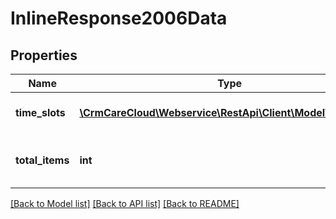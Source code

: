 # InlineResponse2006Data

## Properties
Name | Type | Description | Notes
------------ | ------------- | ------------- | -------------
**time_slots** | [**\CrmCareCloud\Webservice\RestApi\Client\Model\TimeSlot[]**](TimeSlot.md) | List of booking time slots. | [optional] 
**total_items** | **int** | The number of all found time slots. | [optional] 

[[Back to Model list]](../../README.md#documentation-for-models) [[Back to API list]](../../README.md#documentation-for-api-endpoints) [[Back to README]](../../README.md)

